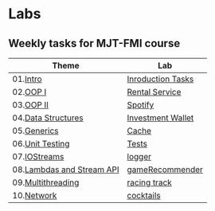# Labs

## Weekly tasks for MJT-FMI course

| Theme                                                                           | Lab                                  | 
|---------------------------------------------------------------------------------|--------------------------------------|  
| 01.[Intro](https://github.com/fmi/java-course/tree/master/01-intro-to-java/lab) | [Inroduction Tasks](./Intro)         | 
| 02.[OOP I]()                                                                    | [Rental Service](./RentalService)    |
| 03.[OOP II]()                                                                   | [Spotify](./Spotify)                 | 
| 04.[Data Structures]()                                                          | [Investment Wallet](./wallet)        |
| 05.[Generics]()                                                                 | [Cache](./cache)                     |
| 06.[Unit Testing]()                                                             | [Tests](/../../Tests)                | 
| 07.[IOStreams]()                                                                | [logger](./logger)                   | 
| 08.[Lambdas and Stream API]()                                                   | [gameRecommender](./gameRecommender) | 
| 09.[Multithreading]()                                                           | [racing track](./RacingTrack)        |
| 10.[Network]()                                                                  | [cocktails](./cocktails)          |





